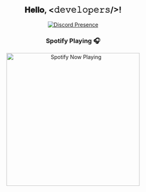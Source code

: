<div align="center">
<h2> 𝐇𝐞𝐥𝐥𝐨, <𝚍𝚎𝚟𝚎𝚕𝚘𝚙𝚎𝚛𝚜/>!</h2>

</div>

<div align="center" width="50">

[![Discord Presence](https://lanyard.cnrad.dev/api/749233228996673536)](https://discord.com/users/749233228996673536)

<div align="center" width="50">



### Spotify Playing 🎧

[<img src="https://spotify-void0x.vercel.app/api/spotify-playing" alt="Spotify Now Playing" width="350" />](https://open.spotify.com/user/313o5d7jutdaxofhmptsoz2e4nzm)
